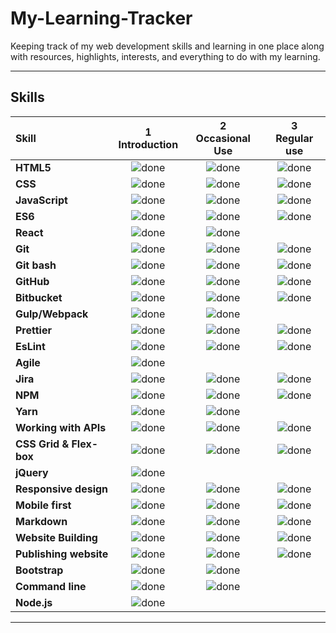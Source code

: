 # My-Learning-Tracker

Keeping track of my web development skills and learning in one place along with resources, highlights, interests, and everything to do with my learning.

---

## Skills

[done]: https://user-images.githubusercontent.com/29199184/32275438-8385f5c0-bf0b-11e7-9406-42265f71e2bd.png "Done"

| Skill                   | 1<br>Introduction | 2<br>Occasional Use | 3<br>Regular use |
| :---------------------- | :---------------: | :-----------------: | :--------------: |
| **HTML5**               |   ![done][done]   |    ![done][done]    |  ![done][done]   |
| **CSS**                 |   ![done][done]   |    ![done][done]    |  ![done][done]   |
| **JavaScript**          |   ![done][done]   |    ![done][done]    |  ![done][done]   |
| **ES6**                 |   ![done][done]   |    ![done][done]    |  ![done][done]   |
| **React**               |   ![done][done]   |    ![done][done]    |                  |
| **Git**                 |   ![done][done]   |    ![done][done]    |  ![done][done]   |
| **Git bash**            |   ![done][done]   |    ![done][done]    |  ![done][done]   |
| **GitHub**              |   ![done][done]   |    ![done][done]    |  ![done][done]   |
| **Bitbucket**           |   ![done][done]   |    ![done][done]    |  ![done][done]   |
| **Gulp/Webpack**        |   ![done][done]   |    ![done][done]    |                  |
| **Prettier**            |   ![done][done]   |    ![done][done]    |  ![done][done]   |
| **EsLint**              |   ![done][done]   |    ![done][done]    |  ![done][done]   |
| **Agile**               |   ![done][done]   |
| **Jira**                |   ![done][done]   |    ![done][done]    |  ![done][done]   |
| **NPM**                 |   ![done][done]   |    ![done][done]    |  ![done][done]   |
| **Yarn**                |   ![done][done]   |    ![done][done]    |
| **Working with APIs**   |   ![done][done]   |    ![done][done]    |  ![done][done]   |
| **CSS Grid & Flex-box** |   ![done][done]   |    ![done][done]    |  ![done][done]   |
| **jQuery**              |   ![done][done]   |
| **Responsive design**   |   ![done][done]   |    ![done][done]    |  ![done][done]   |
| **Mobile first**        |   ![done][done]   |    ![done][done]    |  ![done][done]   |
| **Markdown**            |   ![done][done]   |    ![done][done]    |  ![done][done]   |
| **Website Building**    |   ![done][done]   |    ![done][done]    |  ![done][done]   |
| **Publishing website**  |   ![done][done]   |    ![done][done]    | ![done][done]    |
| **Bootstrap**           |   ![done][done]   |    ![done][done]    |                  |
| **Command line**        |   ![done][done]   |    ![done][done]    |                  |
| **Node.js**             |   ![done][done]   |

---

